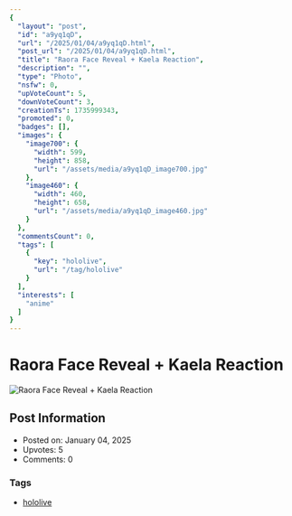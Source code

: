 ```yaml
---
{
  "layout": "post",
  "id": "a9yq1qD",
  "url": "/2025/01/04/a9yq1qD.html",
  "post_url": "/2025/01/04/a9yq1qD.html",
  "title": "Raora Face Reveal + Kaela Reaction",
  "description": "",
  "type": "Photo",
  "nsfw": 0,
  "upVoteCount": 5,
  "downVoteCount": 3,
  "creationTs": 1735999343,
  "promoted": 0,
  "badges": [],
  "images": {
    "image700": {
      "width": 599,
      "height": 858,
      "url": "/assets/media/a9yq1qD_image700.jpg"
    },
    "image460": {
      "width": 460,
      "height": 658,
      "url": "/assets/media/a9yq1qD_image460.jpg"
    }
  },
  "commentsCount": 0,
  "tags": [
    {
      "key": "hololive",
      "url": "/tag/hololive"
    }
  ],
  "interests": [
    "anime"
  ]
}
---
```


# Raora Face Reveal + Kaela Reaction

![Raora Face Reveal + Kaela Reaction](/assets/media/a9yq1qD_image700.jpg)

## Post Information

- Posted on: January 04, 2025
- Upvotes: 5
- Comments: 0

### Tags

- [hololive](/tag/hololive)
